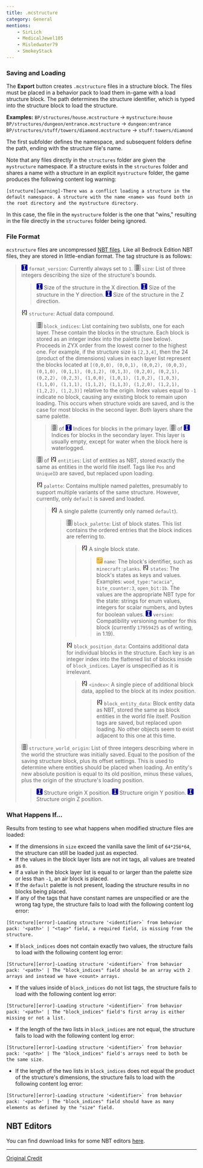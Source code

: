 ```yaml
---
title: .mcstructure
category: General
mentions:
    - SirLich
    - MedicalJewel105
    - Misledwater79
    - SmokeyStack
---
```


[int]: /assets/images/nbt/int.png
[list]: /assets/images/nbt/list.png
[compound]: /assets/images/nbt/compound.png
[string]: /assets/images/nbt/string.png

### Saving and Loading

The **Export** button creates `.mcstructure` files in a structure block. The files must be placed in a behavior pack to load them in-game with a load structure block. The path determines the structure identifier, which is typed into the structure block to load the structure.

**Examples:**
`BP/structures/house.mcstructure` → `mystructure:house`
`BP/structures/dungeon/entrance.mcstructure` → `dungeon:entrance`
`BP/structures/stuff/towers/diamond.mcstructure` → `stuff:towers/diamond`

The first subfolder defines the namespace, and subsequent folders define the path, ending with the structure file's name.

Note that any files directly in the `structures` folder are given the `mystructure` namespace. If a structure exists in the `structures` folder and shares a name with a structure in an explicit `mystructure` folder, the game produces the following content log warning:

```
[structure][warning]-There was a conflict loading a structure in the default namespace. A structure with the name <name> was found both in the root directory and the mystructure directory.
```

In this case, the file in the `mystructure` folder is the one that "wins," resulting in the file directly in the `structures` folder being ignored.

### File Format

`mcstructure` files are uncompressed [NBT files](https://wiki.vg/NBT#Specification). Like all Bedrock Edition NBT files, they are stored in little-endian format. The tag structure is as follows:

> ![Integer][int] `format_version`: Currently always set to `1`.
> ![List][list] `size`: List of three integers describing the size of the structure's bounds.
>
> > ![Integer][int] Size of the structure in the X direction.
> > ![Integer][int] Size of the structure in the Y direction.
> > ![Integer][int] Size of the structure in the Z direction.
>
> ![Compound][compound] `structure`: Actual data compound.
>
> > ![List][list] `block_indices`: List containing two sublists, one for each layer. These contain the blocks in the structure. Each block is stored as an integer index into the palette (see below). Proceeds in ZYX order from the lowest corner to the highest one. For example, if the structure size is `[2,3,4]`, then the 24 (product of the dimensions) values in each layer list represent the blocks located at `[(0,0,0), (0,0,1), (0,0,2), (0,0,3), (0,1,0), (0,1,1), (0,1,2), (0,1,3), (0,2,0), (0,2,1), (0,2,2), (0,2,3), (1,0,0), (1,0,1), (1,0,2), (1,0,3), (1,1,0), (1,1,1), (1,1,2), (1,1,3), (1,2,0), (1,2,1), (1,2,2), (1,2,3)]` relative to the origin. Index values equal to `-1` indicate no block, causing any existing block to remain upon loading. This occurs when structure voids are saved, and is the case for most blocks in the second layer. Both layers share the same palette.
> >
> > > ![List][list] of ![Integer][int] Indices for blocks in the primary layer.
> > > ![List][list] of ![Integer][int] Indices for blocks in the secondary layer. This layer is usually empty, except for water when the block here is waterlogged.
> >
> > ![List][list] of ![Compound][compound] `entities`: List of entities as NBT, stored exactly the same as entities in the world file itself. Tags like `Pos` and `UniqueID` are saved, but replaced upon loading.
> >
> > ![Compound][compound] `palette`: Contains multiple named palettes, presumably to support multiple variants of the same structure. However, currently, only `default` is saved and loaded.
> >
> > > ![Compound][compound] A single palette (currently only named `default`).
> > >
> > > > ![List][list] `block_palette`: List of block states. This list contains the ordered entries that the block indices are referring to.
> > > >
> > > > > ![Compound][compound] A single block state.
> > > > >
> > > > > > ![String][string] `name`: The block's identifier, such as `minecraft:planks`.
> > > > > > ![Compound][compound] `states`: The block's states as keys and values. Examples: `wood_type:"acacia"`, `bite_counter:3`, `open_bit:1b`. The values are the appropriate NBT type for the state: strings for enum values, integers for scalar numbers, and bytes for boolean values.
> > > > > > ![Integer][int] `version`: Compatibility versioning number for this block (currently `17959425` as of writing, in 1.19).
> > > >
> > > > ![Compound][compound] `block_position_data`: Contains additional data for individual blocks in the structure. Each key is an integer index into the flattened list of blocks inside of `block_indices`. Layer is unspecified as it is irrelevant.
> > > >
> > > > > ![Compound][compound] `<index>`: A single piece of additional block data, applied to the block at its index position.
> > > > >
> > > > > > ![Compound][compound] `block_entity_data`: Block entity data as NBT, stored the same as block entities in the world file itself. Position tags are saved, but replaced upon loading. No other objects seem to exist adjacent to this one at this time.
>
> ![List][list] `structure_world_origin`: List of three integers describing where in the world the structure was initially saved. Equal to the position of the saving structure block, plus its offset settings. This is used to determine where entities should be placed when loading. An entity's new absolute position is equal to its old position, minus these values, plus the origin of the structure's loading position.
>
> > ![Integer][int] Structure origin X position.
> > ![Integer][int] Structure origin Y position.
> > ![Integer][int] Structure origin Z position.

### What Happens If...

Results from testing to see what happens when modified structure files are loaded:

-   If the dimensions in `size` exceed the vanilla save the limit of `64*256*64`, the structure can still be loaded just as expected.
-   If the values in the block layer lists are not int tags, all values are treated as `0`.
-   If a value in the block layer list is equal to or larger than the palette size or less than `-1`, an air block is placed.
-   If the `default` palette is not present, loading the structure results in no blocks being placed.
-   If any of the tags that have constant names are unspecified or are the wrong tag type, the structure fails to load with the following content log error:

```
[Structure][error]-Loading structure '<identifier>` from behavior pack: '<path>' | "<tag>" field, a required field, is missing from the structure.
```

-   If `block_indices` does not contain exactly two values, the structure fails to load with the following content log error:

```
[Structure][error]-Loading structure '<identifier>` from behavior pack: '<path>' | The "block_indices" field should be an array with 2 arrays and instead we have <count> arrays.
```

-   If the values inside of `block_indices` do not list tags, the structure fails to load with the following content log error:

```
[Structure][error]-Loading structure '<identifier>` from behavior pack: '<path>' | The "block_indices" field's first array is either missing or not a list.
```

-   If the length of the two lists in `block_indices` are not equal, the structure fails to load with the following content log error:

```
[Structure][error]-Loading structure '<identifier>` from behavior pack: '<path>' | The "block_indices" field's arrays need to both be the same size.
```

-   If the length of the two lists in `block_indices` does not equal the product of the structure's dimensions, the structure fails to load with the following content log error:

```
[Structure][error]-Loading structure '<identifier>` from behavior pack: '<path>' | The "block_indices" field should have as many elements as defined by the "size" field.
```

## NBT Editors

You can find download links for some NBT editors [here](/meta/useful-links#software-installed).

---

[Original Credit](https://gist.github.com/tryashtar/87ad9654305e5df686acab05cc4b6205)
